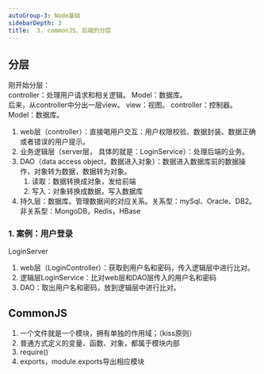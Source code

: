 ```yaml
---
autoGroup-3: Node基础
sidebarDepth: 3
title:  3. commonJS、后端的分层
---
```


## 分层
刚开始分层：    
controller：处理用户请求和相关逻辑。
Model：数据库。    
后来，从controller中分出一层view。
view：视图。
controller：控制器。   
Model：数据库。  

1. web层（controller）：直接喝用户交互：用户权限校验、数据封装、数据正确或者错误的用户提示。
2. 业务逻辑层（server层， 具体的就是：LoginService）：处理后端的业务。
3. DAO（data access object，数据进入对象）：数据进入数据库前的数据操作，对象转为数据，数据转为对象。
   1. 读取：数据转换成对象，发给前端
   2. 写入：对象转换成数据，写入数据库
4. 持久层：数据库。管理数据间的对应关系。关系型：mySql、Oracle、DB2。非关系型：MongoDB，Redis，HBase

### 1. 案例：用户登录
LoginServer
   1. web层（LoginController）：获取到用户名和密码，传入逻辑层中进行比对。
   2. 逻辑层LoginService：比对web层和DAO层传入的用户名和密码
   3. DAO：取出用户名和密码，放到逻辑层中进行比对。


## CommonJS
1. 一个文件就是一个模块，拥有单独的作用域；（kiss原则）
2. 普通方式定义的变量、函数、对象，都属于模块内部
3. require()
4. exports，module.exports导出相应模块

